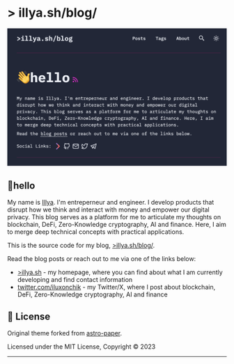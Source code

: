 # > illya.sh/blog/

![illya.sh/blog](./public/illya.sh:blog.png)

## 👋hello

My name is <a href="https://illya.sh">Illya</a>. I'm entreperneur and engineer. I develop products that disrupt how we think and interact with money and empower our digital privacy. This blog serves as a platform for me to articulate my thoughts on blockchain, DeFi, Zero-Knowledge cryptography, AI and finance. Here, I aim to merge deep technical concepts with practical applications.

This is the source code for my blog, [>illya.sh/blog/](https://illya.sh/blog/).

Read the blog posts or reach out to me via one of the links below:

- [>illya.sh](https://illya.sh/) - my homepage, where you can find about what I am currently developing and find contact information
- [twitter.com/iluxonchik](htpts://twitter.com/iluxonchik/) - my Twitter/X, where I post about blockchain, DeFi, Zero-Knowledge cryptography, AI and finance

## 📜 License

Original theme forked from [astro-paper](https://github.com/satnaing/astro-paper).

Licensed under the MIT License, Copyright © 2023

---
